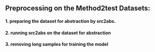 ## Preprocessing on the Method2test Datasets:

#### 1. preparing the dataset for abstraction by src2abs.
#### 2. running src2abs on the dataset for abstraction
#### 3. removing long samples for training the model
